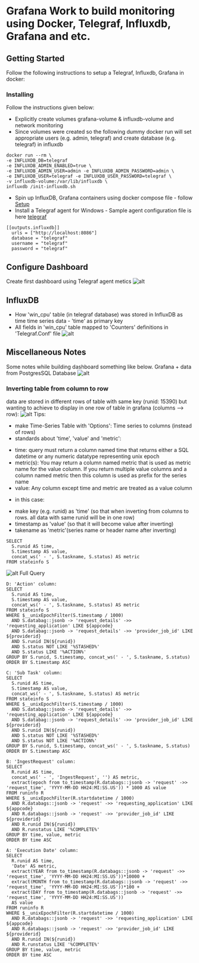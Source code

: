 # Grafana Work to build monitoring using Docker, Telegraf, Influxdb, Grafana and etc.


## Getting Started
Follow the following instructions to setup a Telegraf, Influxdb, Grafana in docker:

### Installing
Follow the instructions given below:
* Explicitly create volumes grafana-volume & influxdb-volume and network monitoring
* Since volumes were created so the following dummy docker run will set appropriate users (e.g. admin, telegraf)  and create database (e.g. telegraf) in influxdb  
```
docker run --rm \
-e INFLUXDB_DB=telegraf 
-e INFLUXDB_ADMIN_ENABLED=true \
-e INFLUXDB_ADMIN_USER=admin -e INFLUXDB_ADMIN_PASSWORD=admin \
-e INFLUXDB_USER=telegraf -e INFLUXDB_USER_PASSWORD=telegraf \
-v influxdb-volume:/var/lib/influxdb \
influxdb /init-influxdb.sh 
```
* Spin up InfluxDB, Grafana containers using docker compose file - follow [Setup](https://towardsdatascience.com/get-system-metrics-for-5-min-with-docker-telegraf-influxdb-and-grafana-97cfd957f0ac)
* Install a Telegraf agent for Windows - Sample agent configuration file is here [telegraf](https://github.com/kangli914/grafana/blob/master/telegraf.conf)
```
[[outputs.influxdb]]
  urls = ["http://localhost:8086"]
  database = "telegraf"
  username = "telegraf"
  password = "telegraf"
```
## Configure Dashboard 
Create first dashboard using Telegraf agent metics
![alt](https://github.com/kangli914/grafana/blob/master/pic/dashboard.png "Dashboard")

## InfluxDB
* How 'win_cpu' table (in telegraf database) was stored in InfluxDB as time time series data - 'time' as primary key
* All fields in 'win_cpu' table mapped to 'Counters' definitions in 'Telegraf.Conf' file
![alt](https://github.com/kangli914/grafana/blob/master/pic/influxdb.png "influxdb")

## Miscellaneous Notes
Some notes while building dashboard something like below. Grafana + data from PostgresSQL Database
![alt](https://github.com/kangli914/grafana/blob/master/pic/examples.png "Dashboard")

### Inverting table from column to row 
data are stored in different rows of table with same key (runid: 15390) but wanting to achieve to display in one row of table in grafana (columns --> row):
![alt](https://github.com/kangli914/grafana/blob/master/pic/table_col2row.png "table1")
Tips:
* make Time-Series Table with 'Options': Time series to columns (instead of rows)
* standards about 'time', 'value' and 'metric':
 - time: query must return a column named time that returns either a SQL datetime or any numeric datatype representing unix epoch
 - metric(s): You may return a column named metric that is used as metric name for the value column. If you return multiple value columns and a column named metric then this column is used as prefix for the series name
 - value: Any column except time and metric are treated as a value column 
* in this case:
 - make key (e.g. runid) as 'time' (so that when inverting from columns to rows. all data with same runid will be in one row)
 - timestamp as 'value' (so that it will become value after inverting)
 - takename as 'metric'(series name or header name after inverting)  
```
SELECT 
  S.runid AS time,
  S.timestamp AS value,
  concat_ws(' - ', S.taskname, S.status) AS metric
FROM stateinfo S
``` 
![alt](https://github.com/kangli914/grafana/blob/master/pic/table_col2row2.png "table2")
Full Query
```
D: 'Action' column:
SELECT 
  S.runid AS time,
  S.timestamp AS value,
  concat_ws(' - ', S.taskname, S.status) AS metric
FROM stateinfo S
WHERE $__unixEpochFilter(S.timestamp / 1000)
  AND S.databag::jsonb -> 'request_details' ->> 'requesting_application' LIKE ${appcode} 
  AND S.databag::jsonb -> 'request_details' ->> 'provider_job_id' LIKE ${providerid}
  AND S.runid IN(${runid}) 
  AND S.status NOT LIKE '%STASHED%'
  AND S.status LIKE '%ACTION%'
GROUP BY S.runid, S.timestamp, concat_ws(' - ', S.taskname, S.status)
ORDER BY S.timestamp ASC

C: 'Sub Task' column:
SELECT 
  S.runid AS time,
  S.timestamp AS value,
  concat_ws(' - ', S.taskname, S.status) AS metric
FROM stateinfo S
WHERE $__unixEpochFilter(S.timestamp / 1000)
  AND S.databag::jsonb -> 'request_details' ->> 'requesting_application' LIKE ${appcode} 
  AND S.databag::jsonb -> 'request_details' ->> 'provider_job_id' LIKE ${providerid}
  AND S.runid IN(${runid}) 
  AND S.status NOT LIKE '%STASHED%'
  AND S.status NOT LIKE '%ACTION%'
GROUP BY S.runid, S.timestamp, concat_ws(' - ', S.taskname, S.status)
ORDER BY S.timestamp ASC

B: 'IngestRequest' column:
SELECT
  R.runid AS time,
  concat_ws(' - ', 'IngestRequest', '') AS metric,
  extract(epoch from to_timestamp(R.databags::jsonb -> 'request' ->> 'request_time', 'YYYY-MM-DD HH24:MI:SS.US')) * 1000 AS value
FROM runinfo R
WHERE $__unixEpochFilter(R.startdatetime / 1000)
  AND R.databags::jsonb -> 'request' ->> 'requesting_application' LIKE ${appcode} 
  AND R.databags::jsonb -> 'request' ->> 'provider_job_id' LIKE ${providerid} 
  AND R.runid IN(${runid}) 
  AND R.runstatus LIKE '%COMPLETE%'
GROUP BY time, value, metric
ORDER BY time ASC

A: 'Execution Date' column:
SELECT
  R.runid AS time,
  'Date' AS metric,
  extract(YEAR from to_timestamp(R.databags::jsonb -> 'request' ->> 'request_time', 'YYYY-MM-DD HH24:MI:SS.US'))*10000 + 
  extract(MONTH from to_timestamp(R.databags::jsonb -> 'request' ->> 'request_time', 'YYYY-MM-DD HH24:MI:SS.US'))*100 +
  extract(DAY from to_timestamp(R.databags::jsonb -> 'request' ->> 'request_time', 'YYYY-MM-DD HH24:MI:SS.US'))
  AS value
FROM runinfo R
WHERE $__unixEpochFilter(R.startdatetime / 1000)
  AND R.databags::jsonb -> 'request' ->> 'requesting_application' LIKE ${appcode} 
  AND R.databags::jsonb -> 'request' ->> 'provider_job_id' LIKE ${providerid} 
  AND R.runid IN(${runid}) 
  AND R.runstatus LIKE '%COMPLETE%'
GROUP BY time, value, metric
ORDER BY time ASC

```